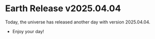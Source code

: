 # Earth Release v2025.04.04
Today, the universe has released another day with version 2025.04.04.
- Enjoy your day!
